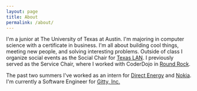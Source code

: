 ```yaml
---
layout: page
title: About
permalink: /about/
---
```


I'm a junior at The University of Texas at Austin. I'm majoring 
in computer science with a certificate in business. 
I'm all about building cool things, meeting new people, and solving interesting problems.
Outside of class I organize social events as the Social Chair for [Texas LAN](http://texaslan.org).
I previously served as the Service Chair, where I worked with CoderDojo in [Round Rock](http://coderdojorr.weebly.com/).

The past two summers I've worked as an intern for [Direct Energy](https://www.directenergy.com) and [Nokia](https://www.nokia.com).
I'm currently a Software Engineer for [Gitty, Inc.](https://gitty.xyz)

